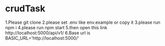 # crudTask

1.Please git clone 
2.please set .env like env.example  or copy it 
3.please run npm i 
4.please run npm start
5.then open this link http://localhost:5000/api/v1/
6.Base url is BASIC_URL='http://localhost:5000/'
